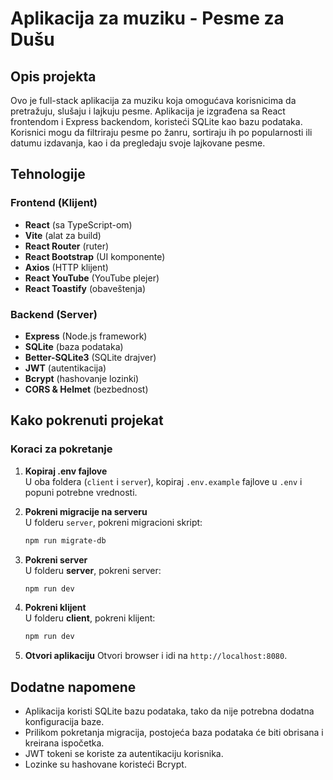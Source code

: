 # Aplikacija za muziku - Pesme za Dušu

## Opis projekta

Ovo je full-stack aplikacija za muziku koja omogućava korisnicima da pretražuju, slušaju i lajkuju pesme. Aplikacija je izgrađena sa React frontendom i Express backendom, koristeći SQLite kao bazu podataka. Korisnici mogu da filtriraju pesme po žanru, sortiraju ih po popularnosti ili datumu izdavanja, kao i da pregledaju svoje lajkovane pesme.

## Tehnologije

### Frontend (Klijent)

- **React** (sa TypeScript-om)
- **Vite** (alat za build)
- **React Router** (ruter)
- **React Bootstrap** (UI komponente)
- **Axios** (HTTP klijent)
- **React YouTube** (YouTube plejer)
- **React Toastify** (obaveštenja)

### Backend (Server)

- **Express** (Node.js framework)
- **SQLite** (baza podataka)
- **Better-SQLite3** (SQLite drajver)
- **JWT** (autentikacija)
- **Bcrypt** (hashovanje lozinki)
- **CORS & Helmet** (bezbednost)

## Kako pokrenuti projekat

### Koraci za pokretanje

1. **Kopiraj .env fajlove**  
   U oba foldera (`client` i `server`), kopiraj `.env.example` fajlove u `.env` i popuni potrebne vrednosti.

2. **Pokreni migracije na serveru**  
   U folderu `server`, pokreni migracioni skript:

   ```bash
   npm run migrate-db
   ```

3. **Pokreni server**  
   U folderu **server**, pokreni server:
   ```bash
   npm run dev
   ```
4. **Pokreni klijent**  
   U folderu **client**, pokreni klijent:
   ```bash
   npm run dev
   ```
5. **Otvori aplikaciju**
   Otvori browser i idi na `http://localhost:8080`.

## Dodatne napomene

- Aplikacija koristi SQLite bazu podataka, tako da nije potrebna dodatna konfiguracija baze.
- Prilikom pokretanja migracija, postojeća baza podataka će biti obrisana i kreirana ispočetka.
- JWT tokeni se koriste za autentikaciju korisnika.
- Lozinke su hashovane koristeći Bcrypt.
